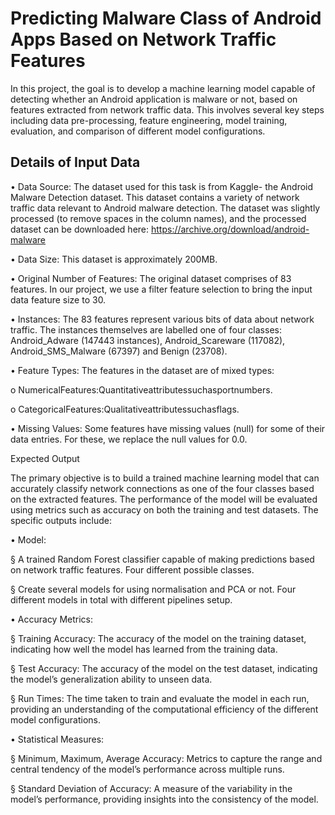 # Predicting Malware Class of Android Apps Based on Network Traffic Features

In this project, the goal is to develop a machine learning model capable of detecting whether an Android application is malware or not, based on features extracted from network traffic data. This involves several key steps including data pre-processing, feature engineering, model training, evaluation, and comparison of different model configurations.

## Details of Input Data

• Data Source: The dataset used for this task is from Kaggle- the Android Malware Detection dataset. This dataset contains a variety of network traffic data relevant to Android malware detection. The dataset was slightly processed (to remove spaces in the column names), and the processed dataset can be downloaded here: https://archive.org/download/android-malware

• Data Size: This dataset is approximately 200MB.

• Original Number of Features: The original dataset comprises of 83 features. In our project,
we use a filter feature selection to bring the input data feature size to 30.

• Instances: The 83 features represent various bits of data about network traffic. The instances
themselves are labelled one of four classes: Android_Adware (147443 instances),
Android_Scareware (117082), Android_SMS_Malware (67397) and Benign (23708).

• Feature Types: The features in the dataset are of mixed types:
  
  o NumericalFeatures:Quantitativeattributessuchasportnumbers.
  
  o CategoricalFeatures:Qualitativeattributessuchasflags.

• Missing Values: Some features have missing values (null) for some of their data entries. For
these, we replace the null values for 0.0.

Expected Output

The primary objective is to build a trained machine learning model that can accurately classify network connections as one of the four classes based on the extracted features. The performance of the model will be evaluated using metrics such as accuracy on both the training and test datasets. The specific outputs include:

• Model:
  
  § A trained Random Forest classifier capable of making predictions based on network traffic features. Four different possible classes.
  
  § Create several models for using normalisation and PCA or not. Four different models in total with different pipelines setup.

• Accuracy Metrics:
  
  § Training Accuracy: The accuracy of the model on the training dataset, indicating how well the model has learned from the training data.

  § Test Accuracy: The accuracy of the model on the test dataset, indicating the model’s generalization ability to unseen data.

  § Run Times: The time taken to train and evaluate the model in each run, providing an understanding of the computational efficiency of the different model configurations.
   
• Statistical Measures:
  
  § Minimum, Maximum, Average Accuracy: Metrics to capture the range and central tendency of the model’s performance across multiple runs.

  § Standard Deviation of Accuracy: A measure of the variability in the model’s performance, providing insights into the consistency of the model.
